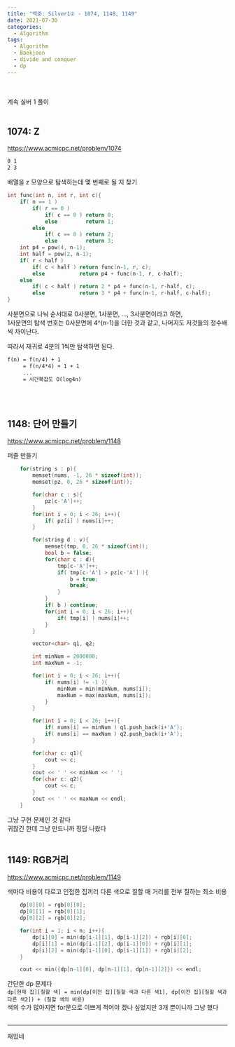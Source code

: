 ```yaml
---
title: "백준: Silver1② - 1074, 1148, 1149"
date: 2021-07-30
categories:
  - Algorithm
tags:
  - Algorithm
  - Baekjoon
  - divide and conquer
  - dp
---
```


<br></br>
계속 실버 1 풀이
<br></br>

## 1074: Z
https://www.acmicpc.net/problem/1074

```md
0 1
2 3
```
배열을 z 모양으로 탐색하는데 몇 번째로 될 지 찾기

```cpp
int func(int n, int r, int c){
    if( n == 1 )
        if( r == 0 )
            if( c == 0 ) return 0;
            else         return 1;
        else
            if( c == 0 ) return 2;
            else         return 3;
    int p4 = pow(4, n-1);
    int half = pow(2, n-1);
    if( r < half )
        if( c < half ) return func(n-1, r, c);
        else           return p4 + func(n-1, r, c-half);
    else
        if( c < half ) return 2 * p4 + func(n-1, r-half, c);
        else           return 3 * p4 + func(n-1, r-half, c-half);
}
```
사분면으로 나눠 순서대로 0사분면, 1사분면, ..., 3사분면이라고 하면,  
1사분면의 탐색 번호는 0사분면에 4^(n-1)을 더한 것과 같고, 나머지도 저것들의 정수배씩 차이난다.

따라서 재귀로 4분의 1씩만 탐색하면 된다.
```md
f(n) = f(n/4) + 1
     = f(n/4*4) + 1 + 1
     ...
     = 시간복잡도 O(log4n)
```
<br></br>

## 1148: 단어 만들기
https://www.acmicpc.net/problem/1148

퍼즐 만들기

```cpp
    for(string s : p){
        memset(nums, -1, 26 * sizeof(int));
        memset(pz, 0, 26 * sizeof(int));

        for(char c : s){
            pz[c-'A']++;
        }
        for(int i = 0; i < 26; i++){
            if( pz[i] ) nums[i]++;
        }

        for(string d : v){
            memset(tmp, 0, 26 * sizeof(int));
            bool b = false;
            for(char c : d){
                tmp[c-'A']++;
                if( tmp[c-'A'] > pz[c-'A'] ){
                    b = true;
                    break;
                }
            }
            if( b ) continue;
            for(int i = 0; i < 26; i++){
                if( tmp[i] ) nums[i]++;
            }
        }

        vector<char> q1, q2;

        int minNum = 2000000;
        int maxNum = -1;

        for(int i = 0; i < 26; i++){
            if( nums[i] != -1 ){
                minNum = min(minNum, nums[i]);
                maxNum = max(maxNum, nums[i]);
            }
        }

        for(int i = 0; i < 26; i++){
            if( nums[i] == minNum ) q1.push_back(i+'A');
            if( nums[i] == maxNum ) q2.push_back(i+'A');
        }

        for(char c: q1){
            cout << c;
        }
        cout << ' ' << minNum << ' ';
        for(char c: q2){
            cout << c;
        }
        cout << ' ' << maxNum << endl;
    }
```
그냥 구현 문제인 것 같다  
귀찮긴 한데 그냥 만드니까 정답 나왔다
<br></br>

## 1149: RGB거리
https://www.acmicpc.net/problem/1149

색마다 비용이 다르고 인접한 집끼리 다른 색으로 칠할 때 거리를 전부 칠하는 최소 비용

```cpp
    dp[0][0] = rgb[0][0];
    dp[0][1] = rgb[0][1];
    dp[0][2] = rgb[0][2];

    for(int i = 1; i < n; i++){
        dp[i][0] = min(dp[i-1][1], dp[i-1][2]) + rgb[i][0];
        dp[i][1] = min(dp[i-1][2], dp[i-1][0]) + rgb[i][1];
        dp[i][2] = min(dp[i-1][0], dp[i-1][1]) + rgb[i][2];
    }

    cout << min({dp[n-1][0], dp[n-1][1], dp[n-1][2]}) << endl;
```
간단한 dp 문제다  
`dp[현재 집][칠할 색] = min(dp[이전 집][칠할 색과 다른 색1], dp[이전 집][칠할 색과 다른 색2]) + (칠할 색의 비용)`  
색의 수가 많아지면 for문으로 이쁘게 적어야 겠나 싶었지만 3개 뿐이니까 그냥 했다
<br></br>

---
재밌네
<br></br>

